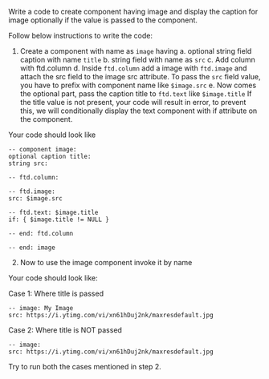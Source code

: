 Write a code to create component having image and display the caption for image optionally if the value is passed to the component.

Follow below instructions to write the code:

1. Create a component with name as `image` having
   a. optional string field caption with name  `title`
   b. string field with name as `src`
   c. Add column with ftd.column
   d. Inside `ftd.column` add a image with `ftd.image` and attach the src field to the image src attribute.
   To pass the `src` field value, you have to prefix with component name like `$image.src`
   e. Now comes the optional part, pass the caption title to `ftd.text` like `$image.title`
    If the title value is not present, your code will result in error, to prevent this, we will conditionally display the text component with if attribute on the component.

Your code should look like

```
-- component image:
optional caption title:
string src:

-- ftd.column:

-- ftd.image:
src: $image.src

-- ftd.text: $image.title
if: { $image.title != NULL }

-- end: ftd.column

-- end: image

```

2. Now to use the image component invoke it by name

Your code should look like:

Case 1: Where title is passed 

```
-- image: My Image
src: https://i.ytimg.com/vi/xn61hDuj2nk/maxresdefault.jpg

```

Case 2: Where title is NOT passed 

```
-- image:
src: https://i.ytimg.com/vi/xn61hDuj2nk/maxresdefault.jpg

```

Try to run both the cases mentioned in step 2.